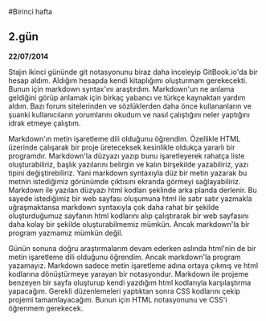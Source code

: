 #Birinci hafta
## 2.gün

**22/07/2014**

Stajın ikinci gününde git notasyonunu biraz daha inceleyip GitBook.io'da bir hesap aldım. Aldığım hesapda kendi kitaplığımı oluşturmam gerekecekti. Bunun için markdown syntax'ını araştırdım. Markdown'un ne anlama geldiğini görüp anlamak için birkaç yabancı ve türkçe kaynaktan yardım aldım. Bazı forum sitelerinden ve sözlüklerden daha önce kullananların ve şuanki kullanıcıların yorumlarını okudum ve nasıl çalıştığını neler yaptığını idrak etmeye çalıştım.

Markdown'ın metin işaretleme dili olduğunu öğrendim. Özellikle HTML üzerinde çalışarak bir proje üreteceksek kesinlikle oldukça yararlı bir programdır. Markdown'la düzyazı yazıp bunu işaretleyerek rahatça liste oluşturabiliriz, başlık yazılarını belirgin ve kalın birşekilde yazabiliriz, yazı tipini değiştirebiliriz. Yani markdown syntaxıyla düz bir metin yazarak bu metnin istediğimiz görünümde çıktısını ekranda görmeyi sağlayabiliriz. Markdown ile yazılan düzyazı html kodları şeklinde arka planda derlenir. Bu sayede istediğimiz bir web sayfası oluşumuna html ile satır satır yazmakla uğraşmaktansa markdown syntaxıyla çok daha rahat bir şekilde oluşturduğumuz sayfanın html kodlarını alıp çalıştırarak bir web sayfasını daha kolay bir şekilde oluşturabilmemiz mümkün. Ancak markdown'la bir program yazmamız mümkün değil.


Günün sonuna doğru araştırmalarım devam ederken aslında html'nin de bir metin işaretleme dili olduğunu öğrendim. Ancak markdown'la program yazamayız. Markdown sadece metin işaretleme adına ortaya çıkmış ve html kodlarına dönüştürmeye yarayan bir notasyondur. Markdown ile projeme benzeyen bir sayfa oluşturup kendi yazdığım html kodlarıyla karşılaştırma yapacağım. Gerekli düzenlemeleri yaptıktan sonra CSS kodlarını çekip projemi tamamlayacağım. Bunun için HTML notasyonunu ve CSS'i öğrenmem gerekecek.
